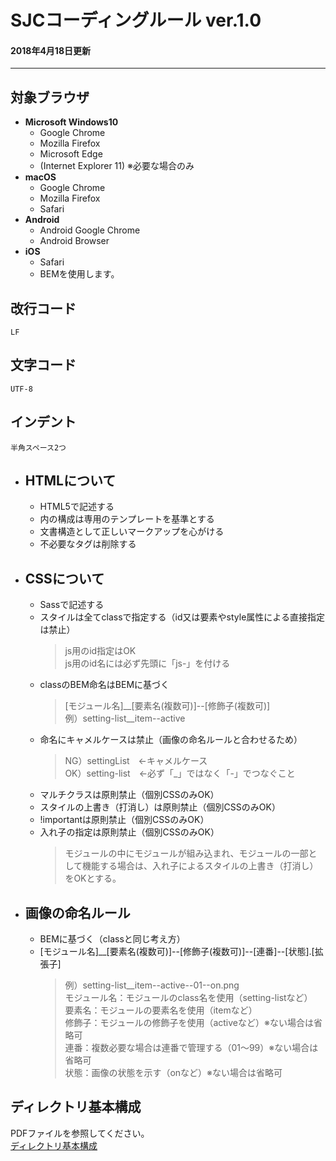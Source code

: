 # SJCコーディングルール ver.1.0
#### 2018年4月18日更新

---

## 対象ブラウザ
*  **Microsoft Windows10**
	* Google Chrome
	* Mozilla Firefox
	* Microsoft Edge
	* (Internet Explorer 11) ※必要な場合のみ
* **macOS**
	* Google Chrome
	* Mozilla Firefox
	* Safari
* **Android**
	* Android Google Chrome
	* Android Browser
* **iOS**
	* Safari
	* BEMを使用します。

## 改行コード
`LF`

## 文字コード
`UTF-8`

## インデント
`半角スペース2つ`


* ## HTMLについて
	* HTML5で記述する
	* <head></head>内の構成は専用のテンプレートを基準とする
	* 文書構造として正しいマークアップを心がける
	* 不必要なタグは削除する

* ## CSSについて
	* Sassで記述する
	* スタイルは全てclassで指定する（id又は要素やstyle属性による直接指定は禁止）
		> js用のid指定はOK
		<br> js用のid名には必ず先頭に「js-」を付ける
	* classのBEM命名はBEMに基づく
		> [モジュール名]\__[要素名(複数可)]--[修飾子(複数可)]
		<br> 例）setting-list__item--active
	* 命名にキャメルケースは禁止（画像の命名ルールと合わせるため）
		> NG）settingList　←キャメルケース
		<br> OK）setting-list　←必ず「\_」ではなく「-」でつなぐこと
	* マルチクラスは原則禁止（個別CSSのみOK）
	* スタイルの上書き（打消し）は原則禁止（個別CSSのみOK）
	* !importantは原則禁止（個別CSSのみOK）
	* 入れ子の指定は原則禁止（個別CSSのみOK）
		> モジュールの中にモジュールが組み込まれ、モジュールの一部として機能する場合は、入れ子によるスタイルの上書き（打消し）をOKとする。

* ## 画像の命名ルール
	* BEMに基づく（classと同じ考え方）
	* [モジュール名]\__[要素名(複数可)]--[修飾子(複数可)]--[連番]--[状態].[拡張子]
		> 例）setting-list__item--active--01--on.png
		<br> モジュール名：モジュールのclass名を使用（setting-listなど）
		<br> 要素名：モジュールの要素名を使用（itemなど）
		<br> 修飾子：モジュールの修飾子を使用（activeなど）※ない場合は省略可
		<br> 連番：複数必要な場合は連番で管理する（01～99）※ない場合は省略可
		<br> 状態：画像の状態を示す（onなど）※ない場合は省略可

## ディレクトリ基本構成
 PDFファイルを参照してください。
<br>
[ディレクトリ基本構成](/Users/icoma/www/web_template/ディレクトリ構成.pdf)
